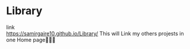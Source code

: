 # Library
link  
https://samirgaire10.github.io/Library/
This will  Link my others projests in  one Home page🙂🙂🙂 
